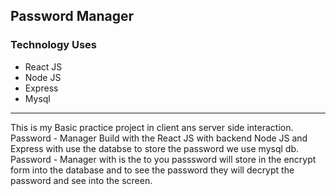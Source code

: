 
<h2>Password Manager </h2>

<h3> Technology Uses </h3>
<ul>
  <li> React JS</li>
  <li> Node JS</li>
  <li> Express</li>
  <li> Mysql</li>
 </ul>

<hr>
<p> 
  This is my Basic practice project in client ans server side interaction.<br>
  Password - Manager Build with the React JS with backend Node JS and Express with use the databse to store the password we use mysql db.<br>
  Password - Manager with is the to you passsword will store in the encrypt form into the database and to see the password they will decrypt the password and see
  into the screen. <br>
</p>
